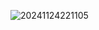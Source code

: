 



![20241124221105](https://cdn.jsdelivr.net/gh/SilverComet7/image-bed@main/blog/20241124221105.png)